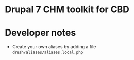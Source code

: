 # Drupal 7 CHM toolkit for CBD


# Developer notes

- Create your own aliases by adding a file `drush/aliases/aliases.local.php`
